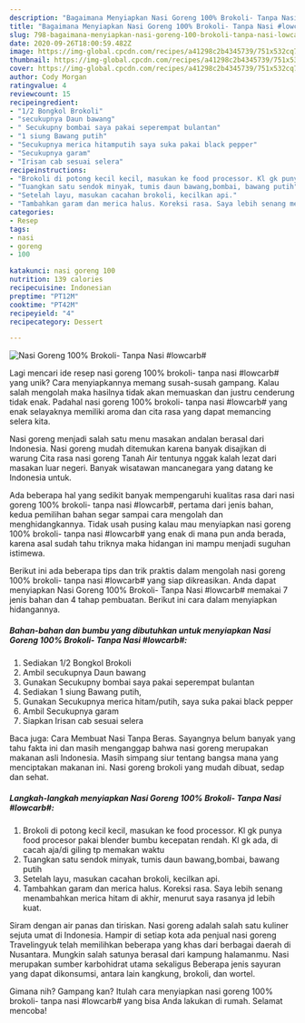 ```yaml
---
description: "Bagaimana Menyiapkan Nasi Goreng 100% Brokoli- Tanpa Nasi #lowcarb# yang Bikin Ngiler"
title: "Bagaimana Menyiapkan Nasi Goreng 100% Brokoli- Tanpa Nasi #lowcarb# yang Bikin Ngiler"
slug: 798-bagaimana-menyiapkan-nasi-goreng-100-brokoli-tanpa-nasi-lowcarb-yang-bikin-ngiler
date: 2020-09-26T18:00:59.482Z
image: https://img-global.cpcdn.com/recipes/a41298c2b4345739/751x532cq70/nasi-goreng-100-brokoli-tanpa-nasi-lowcarb-foto-resep-utama.jpg
thumbnail: https://img-global.cpcdn.com/recipes/a41298c2b4345739/751x532cq70/nasi-goreng-100-brokoli-tanpa-nasi-lowcarb-foto-resep-utama.jpg
cover: https://img-global.cpcdn.com/recipes/a41298c2b4345739/751x532cq70/nasi-goreng-100-brokoli-tanpa-nasi-lowcarb-foto-resep-utama.jpg
author: Cody Morgan
ratingvalue: 4
reviewcount: 15
recipeingredient:
- "1/2 Bongkol Brokoli"
- "secukupnya Daun bawang"
- " Secukupny bombai saya pakai seperempat bulantan"
- "1 siung Bawang putih"
- "Secukupnya merica hitamputih saya suka pakai black pepper"
- "Secukupnya garam"
- "Irisan cab sesuai selera"
recipeinstructions:
- "Brokoli di potong kecil kecil, masukan​ ke food processor. Kl gk punya food procesor pakai blender bumbu kecepatan rendah. Kl gk ada, di cacah aja/di giling tp memakan waktu"
- "Tuangkan satu sendok minyak, tumis daun bawang,bombai, bawang putih"
- "Setelah layu, masukan cacahan brokoli, kecilkan api."
- "Tambahkan garam dan merica halus. Koreksi rasa. Saya lebih senang menambahkan merica hitam di akhir, menurut saya rasanya jd lebih kuat."
categories:
- Resep
tags:
- nasi
- goreng
- 100

katakunci: nasi goreng 100 
nutrition: 139 calories
recipecuisine: Indonesian
preptime: "PT12M"
cooktime: "PT42M"
recipeyield: "4"
recipecategory: Dessert

---
```



![Nasi Goreng 100% Brokoli- Tanpa Nasi #lowcarb#](https://img-global.cpcdn.com/recipes/a41298c2b4345739/751x532cq70/nasi-goreng-100-brokoli-tanpa-nasi-lowcarb-foto-resep-utama.jpg)

Lagi mencari ide resep nasi goreng 100% brokoli- tanpa nasi #lowcarb# yang unik? Cara menyiapkannya memang susah-susah gampang. Kalau salah mengolah maka hasilnya tidak akan memuaskan dan justru cenderung tidak enak. Padahal nasi goreng 100% brokoli- tanpa nasi #lowcarb# yang enak selayaknya memiliki aroma dan cita rasa yang dapat memancing selera kita.

Nasi goreng menjadi salah satu menu masakan andalan berasal dari Indonesia. Nasi goreng mudah ditemukan karena banyak disajikan di warung Cita rasa nasi goreng Tanah Air tentunya nggak kalah lezat dari masakan luar negeri. Banyak wisatawan mancanegara yang datang ke Indonesia untuk.

Ada beberapa hal yang sedikit banyak mempengaruhi kualitas rasa dari nasi goreng 100% brokoli- tanpa nasi #lowcarb#, pertama dari jenis bahan, kedua pemilihan bahan segar sampai cara mengolah dan menghidangkannya. Tidak usah pusing kalau mau menyiapkan nasi goreng 100% brokoli- tanpa nasi #lowcarb# yang enak di mana pun anda berada, karena asal sudah tahu triknya maka hidangan ini mampu menjadi suguhan istimewa.


Berikut ini ada beberapa tips dan trik praktis dalam mengolah nasi goreng 100% brokoli- tanpa nasi #lowcarb# yang siap dikreasikan. Anda dapat menyiapkan Nasi Goreng 100% Brokoli- Tanpa Nasi #lowcarb# memakai 7 jenis bahan dan 4 tahap pembuatan. Berikut ini cara dalam menyiapkan hidangannya.

<!--inarticleads1-->

##### Bahan-bahan dan bumbu yang dibutuhkan untuk menyiapkan Nasi Goreng 100% Brokoli- Tanpa Nasi #lowcarb#:

1. Sediakan 1/2 Bongkol Brokoli
1. Ambil secukupnya Daun bawang
1. Gunakan  Secukupny bombai saya pakai seperempat bulantan
1. Sediakan 1 siung Bawang putih,
1. Gunakan Secukupnya merica hitam/putih, saya suka pakai black pepper
1. Ambil Secukupnya garam
1. Siapkan Irisan cab sesuai selera


Baca juga: Cara Membuat Nasi Tanpa Beras. Sayangnya belum banyak yang tahu fakta ini dan masih menganggap bahwa nasi goreng merupakan makanan asli Indonesia. Masih simpang siur tentang bangsa mana yang menciptakan makanan ini. Nasi goreng brokoli yang mudah dibuat, sedap dan sehat. 

<!--inarticleads2-->

##### Langkah-langkah menyiapkan Nasi Goreng 100% Brokoli- Tanpa Nasi #lowcarb#:

1. Brokoli di potong kecil kecil, masukan​ ke food processor. Kl gk punya food procesor pakai blender bumbu kecepatan rendah. Kl gk ada, di cacah aja/di giling tp memakan waktu
1. Tuangkan satu sendok minyak, tumis daun bawang,bombai, bawang putih
1. Setelah layu, masukan cacahan brokoli, kecilkan api.
1. Tambahkan garam dan merica halus. Koreksi rasa. Saya lebih senang menambahkan merica hitam di akhir, menurut saya rasanya jd lebih kuat.


Siram dengan air panas dan tiriskan. Nasi goreng adalah salah satu kuliner sejuta umat di Indonesia. Hampir di setiap kota ada penjual nasi goreng Travelingyuk telah memilihkan beberapa yang khas dari berbagai daerah di Nusantara. Mungkin salah satunya berasal dari kampung halamanmu. Nasi merupakan sumber karbohidrat utama sekaligus Beberapa jenis sayuran yang dapat dikonsumsi, antara lain kangkung, brokoli, dan wortel. 

Gimana nih? Gampang kan? Itulah cara menyiapkan nasi goreng 100% brokoli- tanpa nasi #lowcarb# yang bisa Anda lakukan di rumah. Selamat mencoba!

